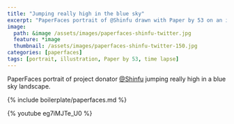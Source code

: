 ```yaml
---
title: "Jumping really high in the blue sky"
excerpt: "PaperFaces portrait of @Shinfu drawn with Paper by 53 on an iPad."
image: 
  path: &image /assets/images/paperfaces-shinfu-twitter.jpg 
  feature: *image
  thumbnail: /assets/images/paperfaces-shinfu-twitter-150.jpg
categories: [paperfaces]
tags: [portrait, illustration, Paper by 53, time lapse]
---
```


PaperFaces portrait of project donator [@Shinfu](https://twitter.com/Shinfu) jumping really high in a blue sky landscape.

{% include boilerplate/paperfaces.md %}

{% youtube eg7iMJTe_U0 %}
